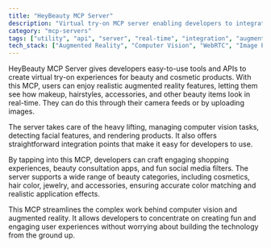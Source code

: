```yaml
---
title: "HeyBeauty MCP Server"
description: "Virtual try-on MCP server enabling developers to integrate beauty product visualization and AR experiences into applications."
category: "mcp-servers"
tags: ["utility", "api", "server", "real-time", "integration", "augmented-reality", "computer-vision", "beauty-tech"]
tech_stack: ["Augmented Reality", "Computer Vision", "WebRTC", "Image Processing", "Real-time APIs", "Facial Feature Detection", "Product Rendering"]
---
```


HeyBeauty MCP Server gives developers easy-to-use tools and APIs to create virtual try-on experiences for beauty and cosmetic products. With this MCP, users can enjoy realistic augmented reality features, letting them see how makeup, hairstyles, accessories, and other beauty items look in real-time. They can do this through their camera feeds or by uploading images.

The server takes care of the heavy lifting, managing computer vision tasks, detecting facial features, and rendering products. It also offers straightforward integration points that make it easy for developers to use.

By tapping into this MCP, developers can craft engaging shopping experiences, beauty consultation apps, and fun social media filters. The server supports a wide range of beauty categories, including cosmetics, hair color, jewelry, and accessories, ensuring accurate color matching and realistic application effects.

This MCP streamlines the complex work behind computer vision and augmented reality. It allows developers to concentrate on creating fun and engaging user experiences without worrying about building the technology from the ground up.